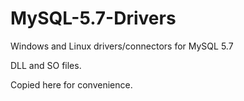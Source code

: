 # MySQL-5.7-Drivers

Windows and Linux drivers/connectors for MySQL 5.7

DLL and SO files.

Copied here for convenience.
